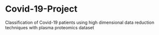 # Covid-19-Project
Classification of Covid-19 patients using high dimensional data reduction techniques with plasma proteomics dataset
